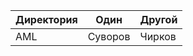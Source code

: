 | Директория                                                    | Один               | Другой
| ------------------------------------------------------------- | ------------------ | -----------------
| AML                                                        | Суворов   | Чирков

